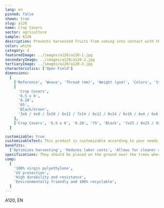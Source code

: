 ```yaml
---
lang: en
pinned: false
shown: true
slug: a120
name: Crop Covers
sector: agriculture
sample: A120
description: Prevents harvested fruits from coming into contact with the ground, increasing the harvest yield of the crop produced and, consequently, the final output.
color: white
category: d
featuredImage: ../images/a120/a120-1.jpg
secondaryImage: ../images/a120/a120-2.jpg
tertiaryImage: ../images/a120/a120-3.jpg
characteristics: ['Open Field']
dimensions:
  [
    ['Reference', 'Weave', 'Thread (mm)', 'Weight (gsm)', 'Colors', 'Standard Sizes (m)'],
    [
      'Crop Covers',
      '6.5 x 6',
      '0.28',
      '85',
      'Black/Green',
      '3x6 / 4x8 / 5x10 / 6x12 / 7x14 / 8x12 / 8x14 / 8x16 / 4x4 / 6x6 / 8x8 / 10x10 / 12x12 / 14x14',
    ],
    ['Crop Covers', '6.5 x 6', '0.28', '75', 'Black', '7x25 / 8x25 / 9x25 / 10x25'],
  ]

customizable: true
customizableText: This product is customizable according to your needs. Contact us for more information.
benefits:
  ['Optimizes harvesting', 'Reduces labor costs', 'Allows for cleaner and higher-quality fruits']
specifications: They should be placed on the ground near the trees where the harvesting will take place. The crop covers may or may not have an opening.
comp:
  [
    '100% virgin polyethylene',
    'UV protection',
    'High durability and resistance',
    'Environmentally friendly and 100% recyclable',
  ]
---
```


A120, EN
